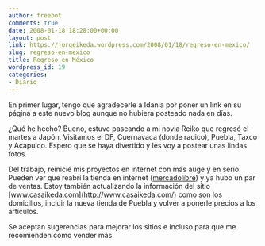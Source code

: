 ```yaml
---
author: freebot
comments: true
date: 2008-01-18 18:28:00+00:00
layout: post
link: https://jorgeikeda.wordpress.com/2008/01/18/regreso-en-mexico/
slug: regreso-en-mexico
title: Regreso en México
wordpress_id: 19
categories:
- Diario
---
```


En primer lugar, tengo que agradecerle a Idania por poner un link en su página a este nuevo blog aunque no hubiera posteado nada en días.

¿Qué he hecho? Bueno, estuve paseando a mi novia Reiko que regresó el martes a Japón. Visitamos el DF, Cuernavaca (donde radico), Puebla, Taxco y Acapulco. Espero que se haya divertido y les voy a postear unas lindas fotos.

Del trabajo, reinicié mis proyectos en internet con más auge y en serio. Pueden ver que reabrí la tienda en internet ([mercadolibre](http://eshops.mercadolibre.com.mx/casaikeda/)) y ya hubo un par de ventas. Estoy también actualizando la información del sitio [www.casaikeda.com](http://www.casaikeda.com/) como son los domicilios, incluir la nueva tienda de Puebla y volver a ponerle precios a los artículos.

Se aceptan sugerencias para mejorar los sitios e incluso para que me recomienden cómo vender más.
